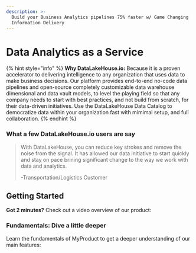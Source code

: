 ```yaml
---
description: >-
  Build your Business Analytics pipelines 75% faster w/ Game Changing
  Information Delivery
---
```


# Data Analytics as a Service

{% hint style="info" %}
**Why DataLakeHouse.io:** Because it is a proven accelerator to delivering intelligence to any organization that uses data to make business decisions. Our platform provides end-to-end no-code data pipelines and open-source completely customizable data warehouse dimensional and data vault models, to level the playing field so that any company needs to start with best practices, and not build from scratch, for their data-driven initiatives. Use the DataLakeHouse Data Catalog to democratize data within your organization fast with mimimal setup, and full collaboration.
{% endhint %}

### What a few DataLakeHouse.io users are say

> With DataLakeHouse, you can reduce key strokes and remove the noise from the signal. It has allowed our data initiative to start quickly and stay on pace brining significant change to the way we work with data and analytics.
>
> -Transportation/Logistics Customer

## Getting Started

**Got 2 minutes?** Check out a video overview of our product:

### Fundamentals: Dive a little deeper

Learn the fundamentals of MyProduct to get a deeper understanding of our main features:
